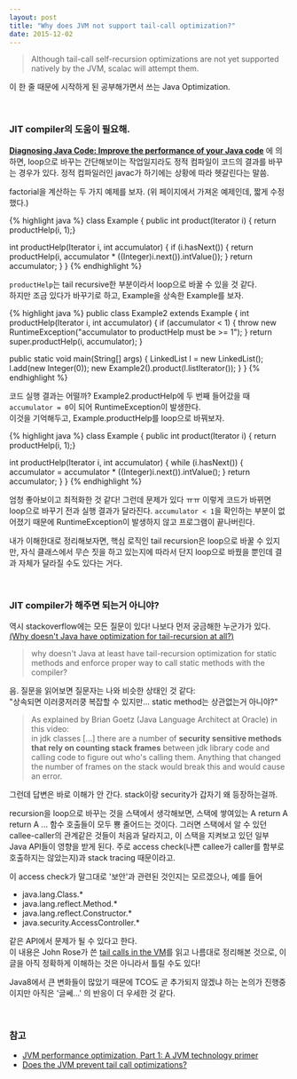 ```yaml
---
layout: post
title: "Why does JVM not support tail-call optimization?"
date: 2015-12-02
---
```


> Although tail-call self-recursion optimizations are not yet supported natively by the JVM, scalac will attempt them.

이 한 줄 때문에 시작하게 된 공부해가면서 쓰는 Java Optimization.

<br>

### JIT compiler의 도움이 필요해.
[**Diagnosing Java Code: Improve the performance of your Java code**](http://web.archive.org/web/20120506085636/http://www.ibm.com/developerworks/java/library/j-diag8/index.html#code_block_1.0) 에 의하면, loop으로 바꾸는 간단해보이는 작업일지라도 정적 컴파일이 코드의 결과를 바꾸는 경우가 있다. 정적 컴파일러인 javac가 하기에는 상황에 따라 헷갈린다는 말씀.

factorial을 계산하는 두 가지 예제를 보자. (위 페이지에서 가져온 예제인데, 짧게 수정했다.)   

{% highlight java %}
class Example {
  public int product(Iterator i) { return productHelp(i, 1);}

  int productHelp(Iterator i, int accumulator) {
    if (i.hasNext()) {
      return productHelp(i, accumulator * ((Integer)i.next()).intValue());
    }
    return accumulator;
  }
}
{% endhighlight %}

`productHelp`는 tail recursive한 부분이라서 loop으로 바꿀 수 있을 것 같다.   
하지만 조금 있다가 바꾸기로 하고, Example을 상속한 Example를 보자.

{% highlight java %}
public class Example2 extends Example {
  int productHelp(Iterator i, int accumulator) {
    if (accumulator < 1) {
      throw new RuntimeException("accumulator to productHelp must be >= 1");
    }
    return super.productHelp(i, accumulator);
  }

  public static void main(String[] args) {
    LinkedList l = new LinkedList();
    l.add(new Integer(0));
    new Example2().product(l.listIterator());
  }
}
{% endhighlight %}

코드 실행 결과는 어떨까? Example2.productHelp에 두 번째 들어갔을 때 `accumulator = 0`이 되어 RuntimeException이 발생한다.   
이것을 기억해두고, Example.productHelp를 loop으로 바꿔보자.

{% highlight java %}
class Example {
  public int product(Iterator i) { return productHelp(i, 1);}

  int productHelp(Iterator i, int accumulator) {
    while (i.hasNext()) {
      accumulator =  accumulator * ((Integer)i.next()).intValue();
    }
    return accumulator;
  }
}
{% endhighlight %}

엄청 좋아보이고 최적화한 것 같다! 그런데 문제가 있다 ㅠㅠ 이렇게 코드가 바뀌면 loop으로 바꾸기 전과 실행 결과가 달라진다. `accumulator < 1`을 확인하는 부분이 없어졌기 때문에 RuntimeException이 발생하지 않고 프로그램이 끝나버린다.   

내가 이해한대로 정리해보자면, 핵심 로직인 tail recursion은 loop으로 바꿀 수 있지만, 자식 클래스에서 무슨 짓을 하고 있는지에 따라서 단지 loop으로 바꿨을 뿐인데 결과 자체가 달라질 수도 있다는 거다.

<br>

### JIT compiler가 해주면 되는거 아니야?
역시 stackoverflow에는 모든 질문이 있다! 나보다 먼저 궁금해한 누군가가 있다.   
[(Why doesn't Java have optimization for tail-recursion at all?)](http://programmers.stackexchange.com/questions/272061/why-doesnt-java-have-optimization-for-tail-recursion-at-all)

> why doesn't Java at least have tail-recursion optimization for static methods and enforce proper way to call static methods with the compiler?

음. 질문을 읽어보면 질문자는 나와 비슷한 상태인 것 같다:   
"상속되면 이러쿵저러쿵 복잡할 수 있지만... static method는 상관없는거 아니야?"

> As explained by Brian Goetz (Java Language Architect at Oracle) in this video:   
> in jdk classes [...] there are a number of **security sensitive methods that rely on counting stack frames** between jdk library code and calling code to figure out who's calling them.
Anything that changed the number of frames on the stack would break this and would cause an error.

그런데 답변은 바로 이해가 안 간다. stack이랑 security가 갑자기 왜 등장하는걸까.

recursion을 loop으로 바꾸는 것을 스택에서 생각해보면, 스택에 쌓여있는 A return A return A ... 함수 호출들이 모두 뿅 줄어드는 것이다. 그러면 스택에서 알 수 있던 callee-caller의 관계같은 것들이 처음과 달라지고, 이 스택을 지켜보고 있던 일부 Java API들이 영향을 받게 된다. 주로 access check(나쁜 callee가 caller를 함부로 호출하지는 않았는지)과 stack tracing 때문이라고.   

이 access check가 말그대로 '보안'과 관련된 것인지는 모르겠으나, 예를 들어

- java.lang.Class.\*
- java.lang.reflect.Method.\*
- java.lang.reflect.Constructor.\*
- java.security.AccessController.\*

같은 API에서 문제가 될 수 있다고 한다.   
이 내용은 John Rose가 쓴 [tail calls in the VM](https://blogs.oracle.com/jrose/entry/tail_calls_in_the_vm)를 읽고 나름대로 정리해본 것으로, 이 글을 아직 정확하게 이해하는 것은 아니라서 틀릴 수도 있다!

Java8에서 큰 변화들이 많았기 때문에 TCO도 곧 추가되지 않겠냐 하는 논의가 진행중이지만 아직은 '글쎄...' 의 반응이 더 우세한 것 같다.

<br>

### 참고
- [JVM performance optimization, Part 1: A JVM technology primer](http://www.javaworld.com/article/2078623/core-java/jvm-performance-optimization-part-1-a-jvm-technology-primer.html)
- [Does the JVM prevent tail call optimizations?](http://stackoverflow.com/questions/105834/does-the-jvm-prevent-tail-call-optimizations)
